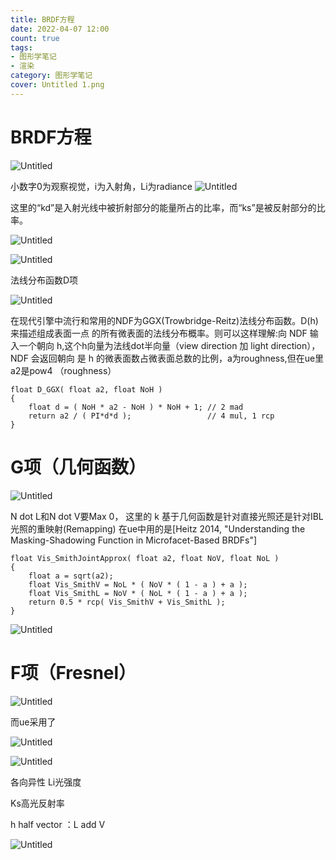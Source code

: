 ```yaml
---
title: BRDF方程
date: 2022-04-07 12:00
count: true
tags: 
- 图形学笔记
- 渲染
category: 图形学笔记
cover: Untitled 1.png
---
```

# BRDF方程

![Untitled](Untitled.png)

小数字0为观察视觉，i为入射角，Li为radiance
![Untitled](Untitled%201.png)

这里的“kd”是入射光线中被折射部分的能量所占的比率，而“ks”是被反射部分的比率。

![Untitled](Untitled%202.png)

![Untitled](Untitled%203.png)

法线分布函数D项

![Untitled](Untitled%204.png)

在现代引擎中流行和常用的NDF为GGX(Trowbridge-Reitz)法线分布函数。D(h)来描述组成表面一点 的所有微表面的法线分布概率。则可以这样理解:向 NDF 输入一个朝向 h,这个h向量为法线dot半向量（view direction 加 light direction），NDF 会返回朝向 是 h 的微表面数占微表面总数的比例，a为roughness,但在ue里a2是pow4 （roughness）

```hlsl GGX
float D_GGX( float a2, float NoH )
{
	float d = ( NoH * a2 - NoH ) * NoH + 1;	// 2 mad
	return a2 / ( PI*d*d );					// 4 mul, 1 rcp
}
```

# G项（几何函数）

![Untitled](Untitled%205.png)

N dot L和N dot V要Max 0，
这里的 k 基于几何函数是针对直接光照还是针对IBL光照的重映射(Remapping)
在ue中用的是[Heitz 2014, "Understanding the Masking-Shadowing Function in Microfacet-Based BRDFs"]
```hlsl G
float Vis_SmithJointApprox( float a2, float NoV, float NoL )
{
	float a = sqrt(a2);
	float Vis_SmithV = NoL * ( NoV * ( 1 - a ) + a );
	float Vis_SmithL = NoV * ( NoL * ( 1 - a ) + a );
	return 0.5 * rcp( Vis_SmithV + Vis_SmithL );
}
```

![Untitled](Untitled%206.png)

# F项（Fresnel）

![Untitled](Untitled%207.png)

而ue采用了

![Untitled](Untitled%208.png)

![Untitled](Untitled%209.png)

各向异性 Li光强度

Ks高光反射率

h half vector ：L add V

![Untitled](Untitled%2010.png)
